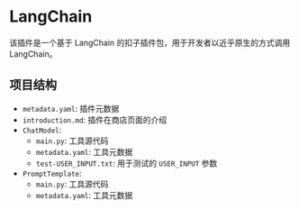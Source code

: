 # LangChain

该插件是一个基于 LangChain 的扣子插件包，用于开发者以近乎原生的方式调用 LangChain。

## 项目结构

- `metadata.yaml`: 插件元数据
- `introduction.md`: 插件在商店页面的介绍
- `ChatModel`:
  - `main.py`: 工具源代码
  - `metadata.yaml`: 工具元数据
  - `test-USER_INPUT.txt`: 用于测试的 `USER_INPUT` 参数
- `PromptTemplate`:
  - `main.py`: 工具源代码
  - `metadata.yaml`: 工具元数据
